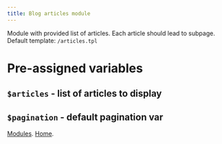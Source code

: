 ```yaml
---
title: Blog articles module
---
```


Module with provided list of articles. Each article should lead to subpage.
Default template: `/articles.tpl`

# Pre-assigned variables

## `$articles` - list of articles to display


## `$pagination` - default pagination var


[Modules](modules.md).
[Home](index.md).
